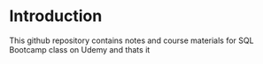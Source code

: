# Introduction
This github repository contains notes and course materials for SQL Bootcamp class on Udemy and thats it
